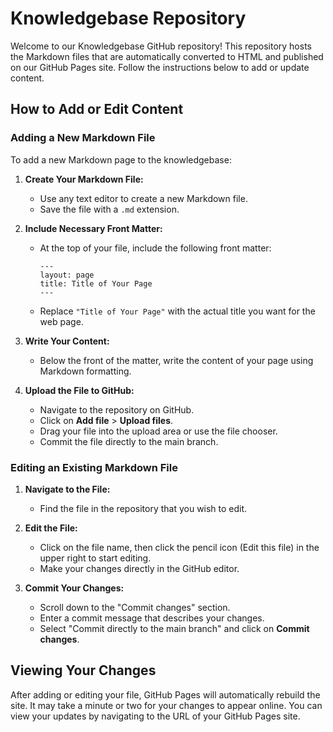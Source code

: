 # Knowledgebase Repository

Welcome to our Knowledgebase GitHub repository! This repository hosts the Markdown files that are automatically converted to HTML and published on our GitHub Pages site. Follow the instructions below to add or update content.

## How to Add or Edit Content

### Adding a New Markdown File

To add a new Markdown page to the knowledgebase:

1. **Create Your Markdown File:**
    
    - Use any text editor to create a new Markdown file.
    - Save the file with a `.md` extension.
2. **Include Necessary Front Matter:**
    
    - At the top of your file, include the following front matter:
        ```
        ---
        layout: page
        title: Title of Your Page
        ---
        ```
        
    - Replace `"Title of Your Page"` with the actual title you want for the web page.
3. **Write Your Content:**
    
    - Below the front of the matter, write the content of your page using Markdown formatting.
4. **Upload the File to GitHub:**
    
    - Navigate to the repository on GitHub.
    - Click on **Add file** > **Upload files**.
    - Drag your file into the upload area or use the file chooser.
    - Commit the file directly to the main branch.

### Editing an Existing Markdown File

1. **Navigate to the File:**
    
    - Find the file in the repository that you wish to edit.
2. **Edit the File:**
    
    - Click on the file name, then click the pencil icon (Edit this file) in the upper right to start editing.
    - Make your changes directly in the GitHub editor.
3. **Commit Your Changes:**
    
    - Scroll down to the "Commit changes" section.
    - Enter a commit message that describes your changes.
    - Select "Commit directly to the main branch" and click on **Commit changes**.

## Viewing Your Changes

After adding or editing your file, GitHub Pages will automatically rebuild the site. It may take a minute or two for your changes to appear online. You can view your updates by navigating to the URL of your GitHub Pages site.

